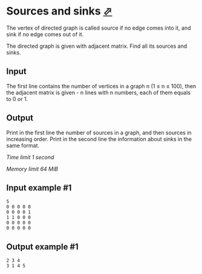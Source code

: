 # Sources and sinks [⬀](https://www.e-olymp.com/en/contests/9060/problems/78605)

The vertex of directed graph is called source if no edge comes into it, and sink if no edge comes out of it.

The directed graph is given with adjacent matrix. Find all its sources and sinks.

## Input

The first line contains the number of vertices in a graph n (1 ≤ n ≤ 100), then the adjacent matrix is given - n lines with n numbers, each of them equals to 0 or 1.

## Output

Print in the first line the number of sources in a graph, and then sources in increasing order. Print in the second line the information about sinks in the same format.

_Time limit 1 second_

_Memory limit 64 MiB_

## Input example #1
```
5
0 0 0 0 0
0 0 0 0 1
1 1 0 0 0
0 0 0 0 0
0 0 0 0 0
```

## Output example #1
```
2 3 4
3 1 4 5
```
